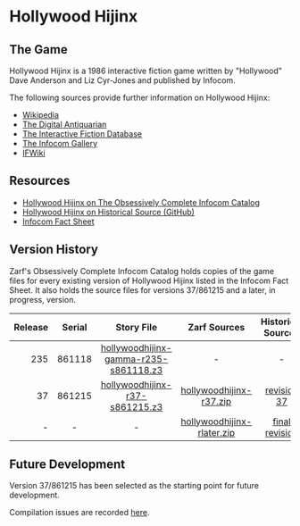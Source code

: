 # Hollywood Hijinx

## The Game

Hollywood Hijinx is a 1986 interactive fiction game written by "Hollywood" Dave Anderson and Liz Cyr-Jones and published by Infocom.

The following sources provide further information on Hollywood Hijinx:

* [Wikipedia](https://en.wikipedia.org/wiki/Hollywood_Hijinx)
* [The Digital Antiquarian](https://www.filfre.net/2015/08/hollywood-daves-hijinx/)
* [The Interactive Fiction Database](http://ifdb.tads.org/viewgame?id=jnfkbgdgopwfqist)
* [The Infocom Gallery](https://gallery.guetech.org/hollywood/hollywood.html)
* [IFWiki](http://www.ifwiki.org/index.php/Hollywood_Hijinx)

## Resources

* [Hollywood Hijinx on The Obsessively Complete Infocom Catalog](https://eblong.com/infocom/#hollywoodhijinx)
* [Hollywood Hijinx on Historical Source (GitHub)](https://github.com/historicalsource/hollywoodhijinx)
* [Infocom Fact Sheet](http://pdd.if-legends.org/infocom/fact-sheet.txt)

## Version History

Zarf's Obsessively Complete Infocom Catalog holds copies of the game files for every existing version of Hollywood Hijinx listed in the Infocom Fact Sheet. It also holds the source files for versions 37/861215 and a later, in progress, version.

| Release | Serial | Story File                              | Zarf Sources                 | Historical Sources |
| -------:|:------:|:---------------------------------------:|:----------------------------:|:------------------:|
|     235 | 861118 | [hollywoodhijinx-gamma-r235-s861118.z3] |                            - |                  - |
|      37 | 861215 |        [hollywoodhijinx-r37-s861215.z3] |    [hollywoodhijinx-r37.zip] |      [revision 37] |
|       - |      - |                                       - | [hollywoodhijinx-rlater.zip] |   [final revision] |

[hollywoodhijinx-gamma-r235-s861118.z3]: https://eblong.com/infocom/gamefiles/hollywoodhijinx-gamma-r235-s861118.z3

[hollywoodhijinx-r37-s861215.z3]: https://eblong.com/infocom/gamefiles/hollywoodhijinx-r37-s861215.z3
[hollywoodhijinx-r37.zip]: https://eblong.com/infocom/sources/hollywoodhijinx-r37.zip
[revision 37]: https://github.com/historicalsource/hollywoodhijinx/tree/75ca0717335aa00add8c7c6801aca75ba632c09f

[hollywoodhijinx-rlater.zip]: https://eblong.com/infocom/sources/hollywoodhijinx-rlater.zip
[final revision]: https://github.com/historicalsource/hollywoodhijinx/tree/d1d7df96d0ad55e342d25de2a4f51781167bc67f

## Future Development

Version 37/861215 has been selected as the starting point for future development.

Compilation issues are recorded [here](https://github.com/the-infocom-files/hollywoodhijinx/issues/2).
